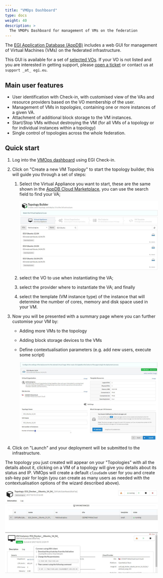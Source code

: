 ```yaml
---
title: "VMOps Dashboard"
type: docs
weight: 40
description: >
  The VMOPs Dashboard for management of VMs on the federation
---
```


The [EGI Application Database (AppDB)](https://appdb.egi.eu/) includes a web GUI
for management of Virtual Machines (VMs) on the federated infrastructure.

This GUI is available for a set of
[selected VOs](https://wiki.appdb.egi.eu/main:faq:which_vos_are_supported_by_the_vmops_dashboard).
If your VO is not listed and you are interested in getting support, please
[open a ticket](https://ggus.eu) or contact us at `support _at_ egi.eu`.

## Main user features

- User identification with Check-in, with customised view of the VAs and
  resource providers based on the VO membership of the user.
- Management of VMs in _topologies_, containing one or more instances of a given
  VA.
- Attachment of additional block storage to the VM instances.
- Start/Stop VMs without destroying the VM (for all VMs of a topology or for
  individual instances within a topology)
- Single control of topologies across the whole federation.

## Quick start

1. Log into the [VMOps dashboard](https://dashboard.appdb.egi.eu/vmops) using
   EGI Check-in.

1. Click on \"Create a new VM Topology\" to start the topology builder, this
   will guide you through a set of steps:

   1. Select the Virtual Appliance you want to start, these are the same shown
      in the [AppDB Cloud Marketplace](https://appdb.egi.eu/browse/cloud), you
      can use the search field to find your VA;

      ![Select the VA](vmops_va_select.png)

   1. select the VO to use when instantiating the VA;

   1. select the provider where to instantiate the VA; and finally

   1. select the template (VM instance type) of the instance that will
   determine the number of cores, memory and disk space used in your VM.

1. Now you will be presented with a summary page where you can further
   customise your VM by:

   - Adding more VMs to the topology
   - Adding block storage devices to the VMs
   - Define contextualisation parameters (e.g. add new users, execute some
     script)

     ![Topology settings](vmops_settings.png)

1. Click on \"Launch\" and your deployment will be submitted to the
   infrastructure.

The topology you just created will appear on your \"Topologies\" with all the
details about it, clicking on a VM of a topology will give you details about its
status and IP. VMOps will create a default `cloudadm` user for you and create
ssh-key pair for login (you can create as many users as needed with the
contextualisation options of the wizard described above).

![VM details](vmops_vm.png)
